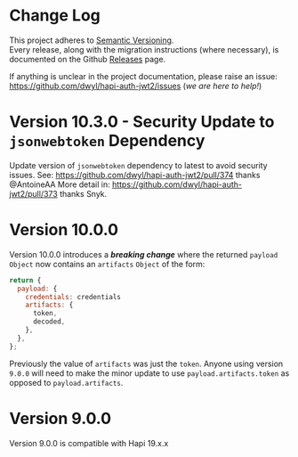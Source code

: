 # Change Log

This project adheres to [Semantic Versioning](https://semver.org/).  
Every release, along with the migration instructions (where necessary),
is documented on the Github [Releases](https://github.com/dwyl/hapi-auth-jwt2/releases) page.

If anything is unclear in the project documentation, please
raise an issue: https://github.com/dwyl/hapi-auth-jwt2/issues (_we are here to help!_)

# Version 10.3.0 - Security Update to `jsonwebtoken` Dependency

Update version of `jsonwebtoken` dependency to latest
to avoid security issues. 
See: https://github.com/dwyl/hapi-auth-jwt2/pull/374 thanks @AntoineAA 
More detail in: https://github.com/dwyl/hapi-auth-jwt2/pull/373 thanks Snyk. 

# Version 10.0.0

Version 10.0.0 introduces a ***breaking change***
where the returned `payload` `Object`
now contains an `artifacts` `Object` of the form:

```js
return {
  payload: {
    credentials: credentials
    artifacts: {
      token,
      decoded,
    },
  },
};
```

Previously the value of `artifacts` was just the `token`.
Anyone using version `9.0.0` will need to make the minor update
to use `payload.artifacts.token` as opposed to `payload.artifacts`.

# Version 9.0.0

Version 9.0.0 is compatible with Hapi 19.x.x
